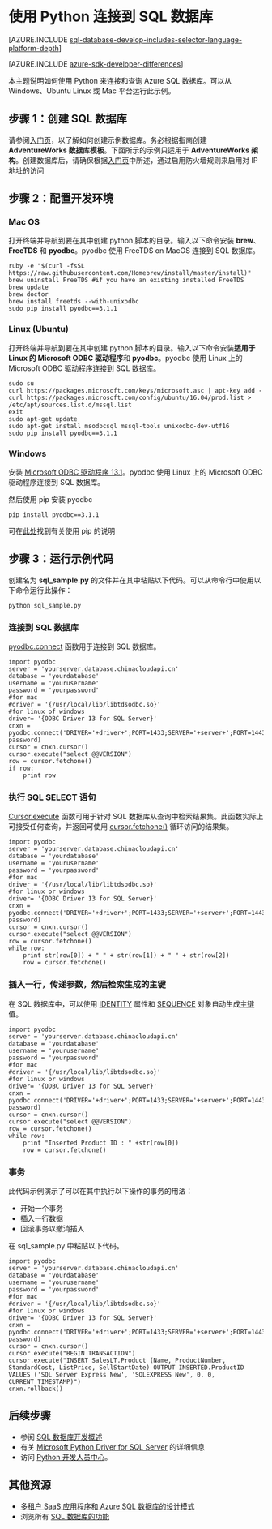 <properties
    pageTitle="使用 Python 连接到 SQL 数据库 | Azure"
    description="演示可用于连接到 Azure SQL 数据库的 Python 代码示例。"
    services="sql-database"
    documentationcenter=""
    author="meet-bhagdev"
    manager="jhubbard"
    editor="" />
<tags
    ms.assetid="452ad236-7a15-4f19-8ea7-df528052a3ad"
    ms.service="sql-database"
    ms.custom="development"
    ms.workload="drivers"
    ms.tgt_pltfrm="na"
    ms.devlang="python"
    ms.topic="article"
    ms.date="01/03/2016"
    wacn.date="01/25/2017"
    ms.author="meetb" />

# 使用 Python 连接到 SQL 数据库


[AZURE.INCLUDE [sql-database-develop-includes-selector-language-platform-depth](../../includes/sql-database-develop-includes-selector-language-platform-depth.md)]

[AZURE.INCLUDE [azure-sdk-developer-differences](../../includes/azure-sdk-developer-differences.md)]

本主题说明如何使用 Python 来连接和查询 Azure SQL 数据库。可以从 Windows、Ubuntu Linux 或 Mac 平台运行此示例。


## 步骤 1：创建 SQL 数据库

请参阅[入门页](/documentation/articles/sql-database-get-started/)，以了解如何创建示例数据库。务必根据指南创建 **AdventureWorks 数据库模板**。下面所示的示例只适用于 **AdventureWorks 架构**。创建数据库后，请确保根据[入门页](/documentation/articles/sql-database-get-started/)中所述，通过启用防火墙规则来启用对 IP 地址的访问

## 步骤 2：配置开发环境
### **Mac OS**
打开终端并导航到要在其中创建 python 脚本的目录。输入以下命令安装 **brew**、**FreeTDS** 和 **pyodbc**。pyodbc 使用 FreeTDS on MacOS 连接到 SQL 数据库。

    ruby -e "$(curl -fsSL https://raw.githubusercontent.com/Homebrew/install/master/install)"
    brew uninstall FreeTDS #if you have an existing installed FreeTDS
    brew update
    brew doctor
    brew install freetds --with-unixodbc
    sudo pip install pyodbc==3.1.1

### **Linux (Ubuntu)**
打开终端并导航到要在其中创建 python 脚本的目录。输入以下命令安装**适用于 Linux 的 Microsoft ODBC 驱动程序**和 **pyodbc**。pyodbc 使用 Linux 上的 Microsoft ODBC 驱动程序连接到 SQL 数据库。

    sudo su
    curl https://packages.microsoft.com/keys/microsoft.asc | apt-key add -
    curl https://packages.microsoft.com/config/ubuntu/16.04/prod.list > /etc/apt/sources.list.d/mssql.list
    exit
    sudo apt-get update
    sudo apt-get install msodbcsql mssql-tools unixodbc-dev-utf16
    sudo pip install pyodbc==3.1.1

### **Windows**
安装 [Microsoft ODBC 驱动程序 13.1](https://www.microsoft.com/zh-cn/download/details.aspx?id=53339)。pyodbc 使用 Linux 上的 Microsoft ODBC 驱动程序连接到 SQL 数据库。

然后使用 pip 安装 pyodbc

    pip install pyodbc==3.1.1

可在[此处](http://stackoverflow.com/questions/4750806/how-to-install-pip-on-windows)找到有关使用 pip 的说明

## 步骤 3：运行示例代码
创建名为 **sql\_sample.py** 的文件并在其中粘贴以下代码。可以从命令行中使用以下命令运行此操作：
	
	python sql_sample.py

### 连接到 SQL 数据库
[pyodbc.connect](https://mkleehammer.github.io/pyodbc/api-connection.html) 函数用于连接到 SQL 数据库。

    import pyodbc
    server = 'yourserver.database.chinacloudapi.cn'
    database = 'yourdatabase'
    username = 'yourusername'
    password = 'yourpassword'
    #for mac
    #driver = '{/usr/local/lib/libtdsodbc.so}'
    #for linux of windows
    driver= '{ODBC Driver 13 for SQL Server}'
    cnxn = pyodbc.connect('DRIVER='+driver+';PORT=1433;SERVER='+server+';PORT=1443;DATABASE='+database+';UID='+username+';PWD='+ password)
    cursor = cnxn.cursor()
    cursor.execute("select @@VERSION")
    row = cursor.fetchone()
    if row:
        print row

### 执行 SQL SELECT 语句
[Cursor.execute](https://mkleehammer.github.io/pyodbc/api-cursor.html) 函数可用于针对 SQL 数据库从查询中检索结果集。此函数实际上可接受任何查询，并返回可使用 [cursor.fetchone()](https://mkleehammer.github.io/pyodbc/api-cursor.html) 循环访问的结果集。

    import pyodbc
    server = 'yourserver.database.chinacloudapi.cn'
    database = 'yourdatabase'
    username = 'yourusername'
    password = 'yourpassword'
    #for mac
    driver = '{/usr/local/lib/libtdsodbc.so}'
    #for linux or windows
    driver= '{ODBC Driver 13 for SQL Server}'
    cnxn = pyodbc.connect('DRIVER='+driver+';PORT=1433;SERVER='+server+';PORT=1443;DATABASE='+database+';UID='+username+';PWD='+ password)
    cursor = cnxn.cursor()
    cursor.execute("select @@VERSION")
    row = cursor.fetchone()
    while row:
        print str(row[0]) + " " + str(row[1]) + " " + str(row[2])     
        row = cursor.fetchone()


### 插入一行，传递参数，然后检索生成的主键

在 SQL 数据库中，可以使用 [IDENTITY](https://msdn.microsoft.com/zh-cn/library/ms186775.aspx) 属性和 [SEQUENCE](https://msdn.microsoft.com/zh-cn/library/ff878058.aspx) 对象自动生成[主键](https://msdn.microsoft.com/zh-cn/library/ms179610.aspx)值。

    import pyodbc
    server = 'yourserver.database.chinacloudapi.cn'
    database = 'yourdatabase'
    username = 'yourusername'
    password = 'yourpassword'
    #for mac
    #driver = '{/usr/local/lib/libtdsodbc.so}'
    #for linux or windows
    driver= '{ODBC Driver 13 for SQL Server}'
    cnxn = pyodbc.connect('DRIVER='+driver+';PORT=1433;SERVER='+server+';PORT=1443;DATABASE='+database+';UID='+username+';PWD='+ password)
    cursor = cnxn.cursor()
    cursor.execute("select @@VERSION")
    row = cursor.fetchone()
    while row:
        print "Inserted Product ID : " +str(row[0])
        row = cursor.fetchone()


### 事务
此代码示例演示了可以在其中执行以下操作的事务的用法：

* 开始一个事务
* 插入一行数据
* 回滚事务以撤消插入

在 sql\_sample.py 中粘贴以下代码。

    import pyodbc
    server = 'yourserver.database.chinacloudapi.cn'
    database = 'yourdatabase'
    username = 'yourusername'
    password = 'yourpassword'
    #for mac
    #driver = '{/usr/local/lib/libtdsodbc.so}'
    #for linux or windows
    driver= '{ODBC Driver 13 for SQL Server}'
    cnxn = pyodbc.connect('DRIVER='+driver+';PORT=1433;SERVER='+server+';PORT=1443;DATABASE='+database+';UID='+username+';PWD='+ password)
    cursor = cnxn.cursor()
    cursor.execute("BEGIN TRANSACTION")
    cursor.execute("INSERT SalesLT.Product (Name, ProductNumber, StandardCost, ListPrice, SellStartDate) OUTPUT INSERTED.ProductID VALUES ('SQL Server Express New', 'SQLEXPRESS New', 0, 0, CURRENT_TIMESTAMP)")
    cnxn.rollback()

## 后续步骤

* 参阅 [SQL 数据库开发概述](/documentation/articles/sql-database-develop-overview/)
* 有关 [Microsoft Python Driver for SQL Server](https://msdn.microsoft.com/zh-cn/library/mt652092.aspx) 的详细信息
* 访问 [Python 开发人员中心](/develop/python/)。

## 其他资源 

* [多租户 SaaS 应用程序和 Azure SQL 数据库的设计模式](/documentation/articles/sql-database-design-patterns-multi-tenancy-saas-applications/)
* 浏览所有 [SQL 数据库的功能](/home/features/sql-databases/)

<!---HONumber=Mooncake_0120_2017-->
<!--Update_Description: whole content update(steps, scripts)-->